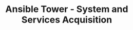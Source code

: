 ---
permalink: /product-documents/ansible-tower/nist-800-53/sa/
layout: control_family
title: Ansible Tower - System and Services Acquisition
category: Product Documents
lead: |
  Control responses for NIST 800-53 rev4.
subnav:
  data: components.ansible-tower.satisfies
  href: ['#%', control_key]
  text: control_key
product_info:
  name: Ansible Tower
  opencontrol_component: ansible-tower
  control_family_shorthand: SA
---